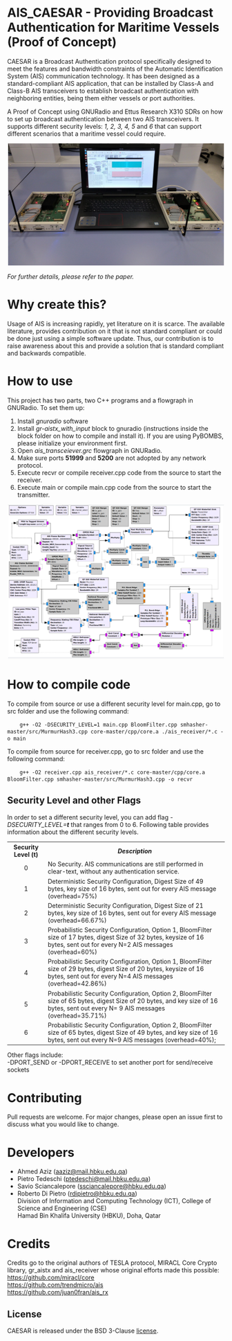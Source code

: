 # AIS_CAESAR - Providing Broadcast Authentication for Maritime Vessels (Proof of Concept)
CAESAR is a Broadcast Authentication protocol specifically designed to meet the features and bandwidth constraints of the Automatic Identification System (AIS) communication technology. It has been designed as a standard-compliant AIS application, that can be installed by Class-A and Class-B AIS transceivers to establish broadcast authentication with neighboring entities, being them either vessels or port authorities. 

A Proof of Concept using GNURadio and Ettus Research X310 SDRs on how to set up broadcast authentication between two AIS transceivers. It supports different security levels: <i>1, 2, 3, 4, 5 </i> and <i>6</i> that can support different scenarios that a maritime vessel could require.

<p align="center">
     <img alt="ais_tranceiver_flowgraph" src="./images/testbed.jpg" width="500">
</p>

<i>For further details, please refer to the paper.</i>

# Why create this?
Usage of AIS is increasing rapidly, yet literature on it is scarce. The available literature, provides contribution on it that is not standard compliant or could be done just using a simple software update. Thus, our contribution is to raise awareness about this and provide a solution that is standard compliant and backwards compatible.

# How to use
This project has two parts, two C++ programs and a flowgraph in GNURadio. To set them up: </br>
1) Install <i>gnuradio</i> software <br />
2) Install <i>gr-aistx_with_input</i> block to gnuradio (instructions inside the block folder on how to compile and install it). If you are using PyBOMBS, please initialize your environment first. <br />
3) Open <i>ais_transceiever.grc</i> flowgraph in GNURadio.  <br />
4) Make sure ports <b>51999</b> and <b>5200</b> are not adopted by any network protocol. <br />
5) Execute recvr or compile receiver.cpp code from the source to start the receiver.<br />
6) Execute main or compile main.cpp code from the source to start the transmitter.<br />

<p align="center">
     <img alt="ais_tranceiver_flowgraph" src="./images/ais_tranceiver_flowgraph.png" width="500">
</p>

# How to compile code
To compile from source or use a different security level for main.cpp, go to src folder and use the following command:
```
    g++ -O2 -DSECURITY_LEVEL=1 main.cpp BloomFilter.cpp smhasher-master/src/MurmurHash3.cpp core-master/cpp/core.a ./ais_receiver/*.c -o main
```

To compile from source for receiver.cpp, go to src folder and use the following command:
```
    g++ -O2 receiver.cpp ais_receiver/*.c core-master/cpp/core.a BloomFilter.cpp smhasher-master/src/MurmurHash3.cpp -o recvr
```
## Security Level and other Flags
In order to set a different security level, you can add flag <i>-DSECURITY_LEVEL=<b>t</b></i> that ranges from 0 to 6. Following table provides information about the different security levels.

<table>
  <tr>
    <th style="text-align:center"><b>Security Level (t) </b></th>
    <th><i><b>Description</b></i></th>
  </tr>
  <tr>
    <td style="text-align:center">0</td>
     <td>No Security. AIS communications are still performed in clear-text, without any authentication service.</td>
  </tr>
  <tr>
    <td style="text-align:center">1</td>
    <td>Deterministic Security Configuration, Digest Size of 49 bytes, key size of 16 bytes, sent out for every AIS message (overhead=75%)</td>
  </tr>
  <tr>
    <td style="text-align:center">2</td>
    <td>Deterministic Security Configuration, Digest Size of 21 bytes, key size of 16 bytes, sent out for every AIS message (overhead=66.67%)</td>
  </tr>
  <tr>
    <td style="text-align:center">3</td>
    <td>Probabilistic Security Configuration, Option 1, BloomFilter size of 17 bytes, digest Size of 32 bytes, keysize of 16 bytes, sent out for every N=2 AIS messages (overhead=60%)</td>
  </tr>
    <tr>
    <td style="text-align:center">4</td>
    <td>Probabilistic Security Configuration, Option 1, BloomFilter size of 29 bytes, digest Size of 20 bytes, keysize of 16 bytes, sent out for every N=4 AIS messages (overhead=42.86%)</td>
  </tr>
    <tr>
    <td style="text-align:center">5</td>
    <td>Probabilistic Security Configuration, Option  2, BloomFilter size of 65 bytes, digest Size of 20 bytes, and key size of 16 bytes, sent out every N= 9 AIS messages (overhead=35.71%)</td>
  </tr>
    <tr>
    <td style="text-align:center">6</td>
    <td>Probabilistic Security Configuration, Option  2, BloomFilter size of 65 bytes, digest Size of 49 bytes, and key size of 16 bytes, sent out every N=9 AIS messages (overhead=40%);</td>
  </tr>
</table>

Other flags include: <br />
    -DPORT_SEND or -DPORT_RECEIVE to set another port for send/receive sockets <br />

# Contributing
Pull requests are welcome. For major changes, please open an issue first to discuss what you would like to change.

# Developers
- Ahmed Aziz             (<aaziz@mail.hbku.edu.qa>)<br />
- Pietro Tedeschi        (<ptedeschi@mail.hbku.edu.qa>)<br />
- Savio Sciancalepore    (<ssciancalepore@hbku.edu.qa>)<br />
- Roberto Di Pietro      (<rdipietro@hbku.edu.qa>)<br />
Division of Information and Computing Technology (ICT), College of Science and Engineering (CSE)<br />Hamad Bin Khalifa University (HBKU), Doha, Qatar<br />

# Credits
Credits go to the original authors of TESLA protocol, MIRACL Core Crypto library, gr_aistx and ais_receiver whose original efforts made this possible:
<br />
https://github.com/miracl/core  <br />
https://github.com/trendmicro/ais   <br />
https://github.com/juan0fran/ais_rx <br />

## License
CAESAR is released under the BSD 3-Clause <a href="LICENSE">license</a>.
